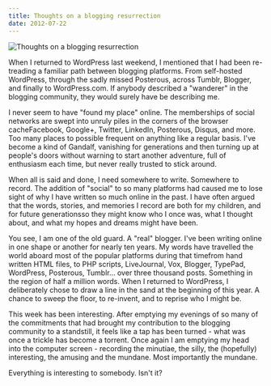 ```yaml
---
title: Thoughts on a blogging resurrection
date: 2012-07-22
---
```


![Thoughts on a blogging resurrection](https://source.unsplash.com/vP3pnOoCiYE/1600x900)

When I returned to WordPress last weekend, I mentioned that I had been re-treading a familiar path between blogging platforms. From self-hosted WordPress, through the sadly missed Posterous, across Tumblr, Blogger, and finally to WordPress.com. If anybody described a "wanderer" in the blogging community, they would surely have be describing me.

I never seem to have "found my place" online. The memberships of social networks are swept into unruly piles in the corners of the browser cacheFacebook, Google+, Twitter, LinkedIn, Posterous, Disqus, and more. Too many places to possible frequent on anything like a regular basis. I've become a kind of Gandalf, vanishing for generations and then turning up at people's doors without warning to start another adventure, full of enthusiasm each time, but never really trusted to stick around.

When all is said and done, I need somewhere to write. Somewhere to record. The addition of "social" to so many platforms had caused me to lose sight of why I have written so much online in the past. I have often argued that the words, stories, and memories I record are both for my children, and for future generationsso they might know who I once was, what I thought about, and what my hopes and dreams might have been.

You see, I am one of the old guard. A "real" blogger. I've been writing online in one shape or another for nearly ten years. My words have travelled the world aboard most of the popular platforms during that timefrom hand written HTML files, to PHP scripts, LiveJournal, Vox, Blogger, TypePad, WordPress, Posterous, Tumblr... over three thousand posts. Something in the region of half a million words. When I returned to WordPress, I deliberately chose to draw a line in the sand at the beginning of this year. A chance to sweep the floor, to re-invent, and to reprise who I might be.

This week has been interesting. After emptying my evenings of so many of the commitments that had brought my contribution to the blogging community to a standstill, it feels like a tap has been turned - what was once a trickle has become a torrent. Once again I am emptying my head into the computer screen - recording the minutiae, the silly, the (hopefully) interesting, the amusing and the mundane. Most importantly the mundane.

Everything is interesting to somebody. Isn't it?